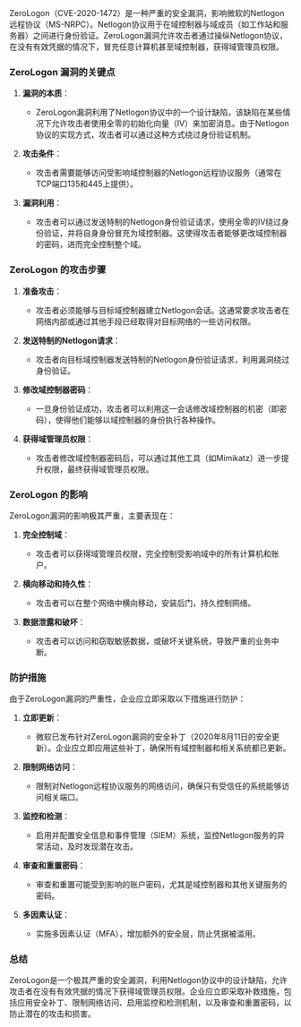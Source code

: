 ZeroLogon（CVE-2020-1472）是一种严重的安全漏洞，影响微软的Netlogon远程协议（MS-NRPC）。Netlogon协议用于在域控制器与域成员（如工作站和服务器）之间进行身份验证。ZeroLogon漏洞允许攻击者通过操纵Netlogon协议，在没有有效凭据的情况下，冒充任意计算机甚至域控制器，获得域管理员权限。

### ZeroLogon 漏洞的关键点

1. **漏洞的本质**：
   - ZeroLogon漏洞利用了Netlogon协议中的一个设计缺陷，该缺陷在某些情况下允许攻击者使用全零的初始化向量（IV）来加密消息。由于Netlogon协议的实现方式，攻击者可以通过这种方式绕过身份验证机制。

2. **攻击条件**：
   - 攻击者需要能够访问受影响域控制器的Netlogon远程协议服务（通常在TCP端口135和445上提供）。

3. **漏洞利用**：
   - 攻击者可以通过发送特制的Netlogon身份验证请求，使用全零的IV绕过身份验证，并将自身身份冒充为域控制器。这使得攻击者能够更改域控制器的密码，进而完全控制整个域。

### ZeroLogon 的攻击步骤

1. **准备攻击**：
   - 攻击者必须能够与目标域控制器建立Netlogon会话。这通常要求攻击者在网络内部或通过其他手段已经取得对目标网络的一些访问权限。

2. **发送特制的Netlogon请求**：
   - 攻击者向目标域控制器发送特制的Netlogon身份验证请求，利用漏洞绕过身份验证。

3. **修改域控制器密码**：
   - 一旦身份验证成功，攻击者可以利用这一会话修改域控制器的机密（即密码），使得他们能够以域控制器的身份执行各种操作。

4. **获得域管理员权限**：
   - 攻击者修改域控制器密码后，可以通过其他工具（如Mimikatz）进一步提升权限，最终获得域管理员权限。

### ZeroLogon 的影响

ZeroLogon漏洞的影响极其严重，主要表现在：

1. **完全控制域**：
   - 攻击者可以获得域管理员权限，完全控制受影响域中的所有计算机和账户。

2. **横向移动和持久性**：
   - 攻击者可以在整个网络中横向移动，安装后门，持久控制网络。

3. **数据泄露和破坏**：
   - 攻击者可以访问和窃取敏感数据，或破坏关键系统，导致严重的业务中断。

### 防护措施

由于ZeroLogon漏洞的严重性，企业应立即采取以下措施进行防护：

1. **立即更新**：
   - 微软已发布针对ZeroLogon漏洞的安全补丁（2020年8月11日的安全更新）。企业应立即应用这些补丁，确保所有域控制器和相关系统都已更新。

2. **限制网络访问**：
   - 限制对Netlogon远程协议服务的网络访问，确保只有受信任的系统能够访问相关端口。

3. **监控和检测**：
   - 启用并配置安全信息和事件管理（SIEM）系统，监控Netlogon服务的异常活动，及时发现潜在攻击。

4. **审查和重置密码**：
   - 审查和重置可能受到影响的账户密码，尤其是域控制器和其他关键服务的密码。

5. **多因素认证**：
   - 实施多因素认证（MFA），增加额外的安全层，防止凭据被滥用。

### 总结

ZeroLogon是一个极其严重的安全漏洞，利用Netlogon协议中的设计缺陷，允许攻击者在没有有效凭据的情况下获得域管理员权限。企业应立即采取补救措施，包括应用安全补丁、限制网络访问、启用监控和检测机制，以及审查和重置密码，以防止潜在的攻击和损害。